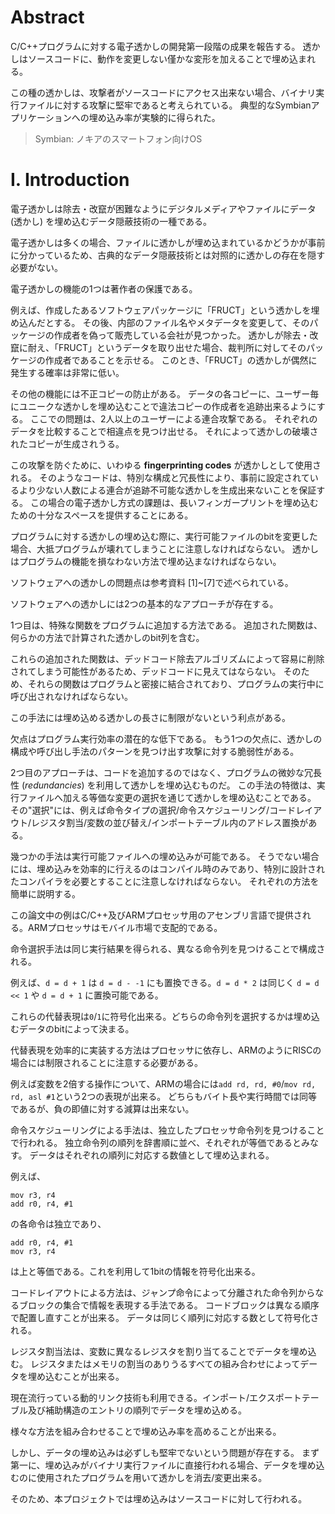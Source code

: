 # Abstract

C/C++プログラムに対する電子透かしの開発第一段階の成果を報告する。
透かしはソースコードに、動作を変更しない僅かな変形を加えることで埋め込まれる。

この種の透かしは、攻撃者がソースコードにアクセス出来ない場合、バイナリ実行ファイルに対する攻撃に堅牢であると考えられている。
典型的なSymbianアプリケーションへの埋め込み率が実験的に得られた。

> Symbian: ノキアのスマートフォン向けOS

# I. Introduction

電子透かしは除去・改竄が困難なようにデジタルメディアやファイルにデータ (透かし) を埋め込むデータ隠蔽技術の一種である。

電子透かしは多くの場合、ファイルに透かしが埋め込まれているかどうかが事前に分かっているため、古典的なデータ隠蔽技術とは対照的に透かしの存在を隠す必要がない。

電子透かしの機能の1つは著作者の保護である。

例えば、作成したあるソフトウェアパッケージに「FRUCT」という透かしを埋め込んだとする。
その後、内部のファイル名やメタデータを変更して、そのパッケージの作成者を偽って販売している会社が見つかった。
透かしが除去・改竄に耐え、「FRUCT」というデータを取り出せた場合、裁判所に対してそのパッケージの作成者であることを示せる。
このとき、「FRUCT」の透かしが偶然に発生する確率は非常に低い。

その他の機能には不正コピーの防止がある。
データの各コピーに、ユーザー毎にユニークな透かしを埋め込むことで違法コピーの作成者を追跡出来るようにする。
ここでの問題は、2人以上のユーザーによる連合攻撃である。
それぞれのデータを比較することで相違点を見つけ出せる。
それによって透かしの破壊されたコピーが生成されうる。

この攻撃を防ぐために、いわゆる **fingerprinting codes** が透かしとして使用される。
そのようなコードは、特別な構成と冗長性により、事前に設定されているより少ない人数による連合が追跡不可能な透かしを生成出来ないことを保証する。
この場合の電子透かし方式の課題は、長いフィンガープリントを埋め込むための十分なスペースを提供することにある。

プログラムに対する透かしの埋め込む際に、実行可能ファイルのbitを変更した場合、大抵プログラムが壊れてしまうことに注意しなければならない。
透かしはプログラムの機能を損なわない方法で埋め込まなければならない。

ソフトウェアへの透かしの問題点は参考資料 [1]~[7]で述べられている。

ソフトウェアへの透かしには2つの基本的なアプローチが存在する。

1つ目は、特殊な関数をプログラムに追加する方法である。
追加された関数は、何らかの方法で計算された透かしのbit列を含む。

これらの追加された関数は、デッドコード除去アルゴリズムによって容易に削除されてしまう可能性があるため、デッドコードに見えてはならない。
そのため、それらの関数はプログラムと密接に結合されており、プログラムの実行中に呼び出されなければならない。

この手法には埋め込める透かしの長さに制限がないという利点がある。

欠点はプログラム実行効率の潜在的な低下である。
もう1つの欠点に、透かしの構成や呼び出し手法のパターンを見つけ出す攻撃に対する脆弱性がある。

2つ目のアプローチは、コードを追加するのではなく、プログラムの微妙な冗長性 (*redundancies*) を利用して透かしを埋め込むものだ。
この手法の特徴は、実行ファイルへ加える等価な変更の選択を通じて透かしを埋め込むことである。
その"選択"には、例えば命令タイプの選択/命令スケジューリング/コードレイアウト/レジスタ割当/変数の並び替え/インポートテーブル内のアドレス置換がある。

幾つかの手法は実行可能ファイルへの埋め込みが可能である。
そうでない場合には、埋め込みを効率的に行えるのはコンパイル時のみであり、特別に設計されたコンパイラを必要とすることに注意しなければならない。
それぞれの方法を簡単に説明する。

この論文中の例はC/C++及びARMプロセッサ用のアセンブリ言語で提供される。ARMプロセッサはモバイル市場で支配的である。

命令選択手法は同じ実行結果を得られる、異なる命令列を見つけることで構成される。

例えば、`d = d + 1` は `d = d - -1` にも置換できる。`d = d * 2` は同じく `d = d << 1` や `d = d + 1` に置換可能である。

これらの代替表現は`0`/`1`に符号化出来る。どちらの命令列を選択するかは埋め込むデータのbitによって決まる。

代替表現を効率的に実装する方法はプロセッサに依存し、ARMのようにRISCの場合には制限されることに注意する必要がある。

例えば変数を2倍する操作について、ARMの場合には`add rd, rd, #0`/`mov rd, rd, asl #1`という2つの表現が出来る。
どちらもバイト長や実行時間では同等であるが、負の即値に対する減算は出来ない。

命令スケジューリングによる手法は、独立したプロセッサ命令列を見つけることで行われる。
独立命令列の順列を辞書順に並べ、それぞれが等価であるとみなす。
データはそれぞれの順列に対応する数値として埋め込まれる。

例えば、

```
mov r3, r4
add r0, r4, #1
```

の各命令は独立であり、

```
add r0, r4, #1
mov r3, r4
```

は上と等価である。これを利用して1bitの情報を符号化出来る。

コードレイアウトによる方法は、ジャンプ命令によって分離された命令列からなるブロックの集合で情報を表現する手法である。
コードブロックは異なる順序で配置し直すことが出来る。
データは同じく順列に対応する数として符号化される。

レジスタ割当法は、変数に異なるレジスタを割り当てることでデータを埋め込む。
レジスタまたはメモリの割当のありうるすべての組み合わせによってデータを埋め込むことが出来る。

現在流行っている動的リンク技術も利用できる。インポート/エクスポートテーブル及び補助構造のエントリの順列でデータを埋め込める。

様々な方法を組み合わせることで埋め込み率を高めることが出来る。

しかし、データの埋め込みは必ずしも堅牢でないという問題が存在する。
まず第一に、埋め込みがバイナリ実行ファイルに直接行われる場合、データを埋め込むのに使用されたプログラムを用いて透かしを消去/変更出来る。

そのため、本プロジェクトでは埋め込みはソースコードに対して行われる。
